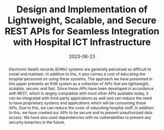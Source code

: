 ---
title: "Design and Implementation of Lightweight, Scalable, and Secure REST APIs for Seamless Integration with Hospital ICT Infrastructure"
collection: publications
permalink: /publication/2023-dc13
date: 2023-06-23
venue: '2023 한국통신학회 하계종합학술발표회'
# just display our icon symbols
# paperurl: '/files/pdf/research/DC13_Design and Implementation of Lightweight, Scalable, and Secure REST APIs for Seamless Integration with Hospital ICT Infrastructure.pdf'
pubtype: 'domestic_conference'
link: 'https://www.dbpia.co.kr/journal/articleDetail?nodeId=NODE11487909'
# code: https://github.com/FIVEYOUNGWOO/Medical-ICT-Convergence-Healthcare-Based-Application
# github: https://github.com/FIVEYOUNGWOO/Medical-ICT-Convergence-Healthcare-Based-Application
citation: '라가벤드라 가니가, <strong>오영우</strong>, 최우열. &quot;Design and Implementation of Lightweight, Scalable, and Secure REST APIs for Seamless Integration with Hospital ICT Infrastructure.&quot; <i>2023 한국통신학회 하계종합학술발표회</i>, 제주, 대한민국, 2023.06.21 - 24. (<u><span style="color: rgb(71, 173, 216);">Status: Presented on 2023.06.23.</span></u>)'
excerpt_separator: ""
abstract: Electronic health records (EHRs) systems are generally perceived as difficult to install and maintain. In addition to this, it also carries a cost of educating the hospital personnel on using these systems. The approach we have presented in this paper presents an EHR system as a collection of APIs that are lightweight, scalable, secure, and fast. Since these APIs have been developed in accordance with REST, which is largely compatible with most other APIs available today, it can be integrated with third-party applications as well and can reduce the need to have proprietary systems and applications which will be consuming these APIs. Due to this, we can reduce the costs of educating hospital staff. In addition to this, we have created our APIs to be secure and to prevent unauthorized data access. We have also used dependencies with no vulnerabilities to prevent any security breaches in the future.
---